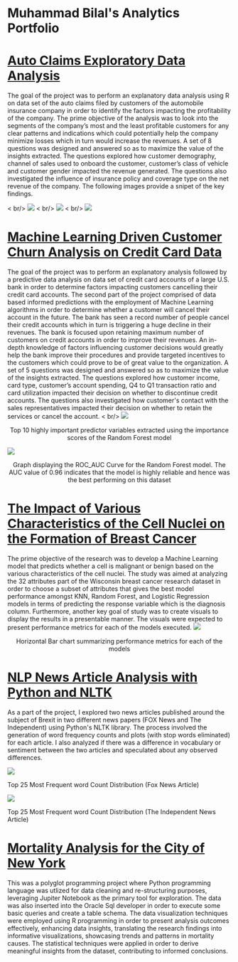 # Muhammad Bilal's Analytics Portfolio


# [Auto Claims Exploratory Data Analysis](https://github.com/mbilal3/Muhammads_portfolio/tree/main/Auto_Claim_Analysis)

The goal of the project was to perform an explanatory data analysis using R on data set of the auto claims filed by customers of the automobile insurance company in order to identify the factors impacting the profitability of the company. The prime objective of the analysis was to look into the segments of the company’s most and the least profitable customers for any clear patterns and indications which could potentially help the company minimize losses which in turn would increase the revenues. A set of 8 questions was designed and answered so as to maximize the value of the insights extracted. The questions explored how customer demography, channel of sales used to onboard the customer, customer’s class of vehicle and customer gender impacted the revenue generated. The questions also investigated the influence of insurance policy and coverage type on the net revenue of the company. The following images provide a snipet of the key findings. 

< br/> 
![](/Auto_Claim_Analysis/1.1.png)
< br/> 
![](/Auto_Claim_Analysis/1.2.png)
< br/> 
![](/Auto_Claim_Analysis/1.3.png)

# [Machine Learning Driven Customer Churn Analysis on Credit Card Data](https://github.com/mbilal3/Muhammads_portfolio/tree/main/Machine_Learning_Driven_Customer_Churn_Analysis)
The goal of the project was to perform an explanatory analysis followed by a predictive data analysis on data set of credit card accounts of a large U.S. bank in order to determine factors impacting customers cancelling their credit card accounts. The second part of the project comprised of data based informed predictions with the employment of Machine Learning algorithms in order to determine whether a customer will cancel their account in the future. The bank has seen a record number of people cancel their credit accounts which in turn is triggering a huge decline in their revenues. The bank is focused upon retaining maximum number of customers on credit accounts in order to improve their revenues. An in-depth knowledge of factors influencing customer decisions would greatly help the bank improve their procedures and provide targeted incentives to the customers which could prove to be of great value to the organization. A set of 5 questions was designed and answered so as to maximize the value of the insights extracted. The questions explored how customer income, card type, customer’s account spending, Q4 to Q1 transaction ratio and card utilization impacted their decision on whether to discontinue credit accounts. The questions also investigated how customer's contact with the sales representatives impacted their decision on whether to retain the services or cancel the account.
< br/> 
![](Machine_Learning_Driven_Customer_Churn_Analysis/Rand_forest1.png)
<p align="center">Top 10 highly important predictor variables extracted using the importance scores of the Random Forest model </p>

![](Machine_Learning_Driven_Customer_Churn_Analysis/rand_forest2.png)
<p align="center">Graph displaying the ROC_AUC Curve for the Random Forest model. The AUC value of 0.96 indicates that the model is highly reliable and hence was the best performing on this dataset </p>

# [The Impact of Various Characteristics of the Cell Nuclei on the Formation of Breast Cancer](https://github.com/mbilal3/Muhammads_portfolio/blob/main/Health_Analytics_Project/Project_Documentation.md)

The prime objective of the research was to develop a Machine Learning model that predicts whether a cell is malignant or benign based on the various characteristics of the cell nuclei. The study was aimed at analyzing the 32 attributes part of the Wisconsin breast cancer research dataset in order to choose a subset of attributes that gives the best model performance amongst KNN, Random Forest, and Logistic Regression models in terms of predicting the response variable which is the diagnosis column. Furthermore, another key goal of study was to create visuals to display the results in a presentable manner. The visuals were expected to present performance metrics for each of the models executed. 
![](Health_Analytics_Project/performance_comparisions.png)
<p align="center">Horizontal Bar chart summarizing performance metrics for each of the models </p>

# [NLP News Article Analysis with Python and NLTK](https://github.com/mbilal3/Muhammads_portfolio/tree/main/NLP_Python_NLTK_Project)

As a part of the project, I explored two news articles published around the subject of Brexit in two different news papers (FOX News and The Independent) using Python's NLTK library. The process involved the generation of word frequency counts and plots (with stop words eliminated) for each article. I also analyzed if there was a difference in vocabulary or sentiment between the two articles and speculated about any observed differences.

 

  
 ![](NLP_Python_NLTK_Project/Freq_dist_foxnews.png) 
 

Top 25 Most Frequent word Count Distribution (Fox News Article) 



 ![](NLP_Python_NLTK_Project/freq_dist_theindependent.png) 
 
 Top 25 Most Frequent word Count Distribution (The Independent News Article) 

# [Mortality Analysis for the City of New York](https://github.com/mbilal3/Muhammads_portfolio/blob/main/NY_Leading_Cause_of_Deaths_Analysis/Project%20Documentation.pdf)
This was a polyglot programming project where Python programming language was utlized for data cleaning and re-structuring purposes, leveraging Jupiter Notebook as the primary tool for exploration. The data was also inserted into the Oracle Sql developer in order to execute some basic queries and create a table schema. The data visualization techniques were employed using R programming in order to present analysis outcomes effectively, enhancing data insights, translating the research findings into informative visualizations, showcasing trends and patterns in mortality causes. The statistical techniques were applied in order to derive meaningful insights from the dataset, contributing to informed conclusions.

